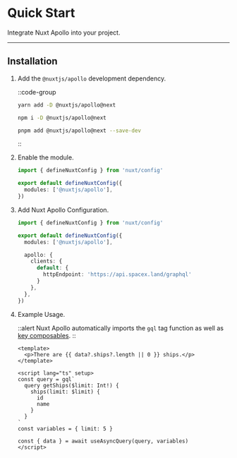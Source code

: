 # Quick Start

Integrate Nuxt Apollo into your project.

---

## Installation

1. Add the `@nuxtjs/apollo` development dependency.

    ::code-group
    ```bash [Yarn]
    yarn add -D @nuxtjs/apollo@next
    ```
    ```bash [NPM]
    npm i -D @nuxtjs/apollo@next
    ```
    ```bash [pnpm]
    pnpm add @nuxtjs/apollo@next --save-dev
    ```
    ::

2. Enable the module.

    ```ts [nuxt.config.ts]
    import { defineNuxtConfig } from 'nuxt/config'

    export default defineNuxtConfig({
      modules: ['@nuxtjs/apollo'],
    })
    ```

3. Add Nuxt Apollo Configuration.

    ```ts [nuxt.config.ts]
    import { defineNuxtConfig } from 'nuxt/config'

    export default defineNuxtConfig({
      modules: ['@nuxtjs/apollo'],

      apollo: {
        clients: {
          default: {
            httpEndpoint: 'https://api.spacex.land/graphql'
          }
        },
      },
    })
    ```

4. Example Usage.

    ::alert
    Nuxt Apollo automatically imports the `gql` tag function as well as [key composables](/getting-started/composables).
    ::

    ```vue [app.vue]
    <template>
      <p>There are {{ data?.ships?.length || 0 }} ships.</p>
    </template>

    <script lang="ts" setup>
    const query = gql`
      query getShips($limit: Int!) {
        ships(limit: $limit) {
          id
          name
        }
      }
    `
    const variables = { limit: 5 }

    const { data } = await useAsyncQuery(query, variables)
    </script>
    ```
